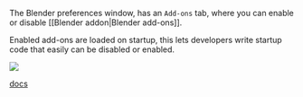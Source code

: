 The Blender preferences window, has an `Add-ons` tab, where you can enable or disable [[Blender addon|Blender add-ons]].

Enabled add-ons are loaded on startup, this lets developers write startup code that easily can be disabled or enabled.

![](https://docs.blender.org/manual/en/latest/_images/editors_preferences_section_addons.png)

[docs](https://docs.blender.org/manual/en/latest/editors/preferences/addons.html)

